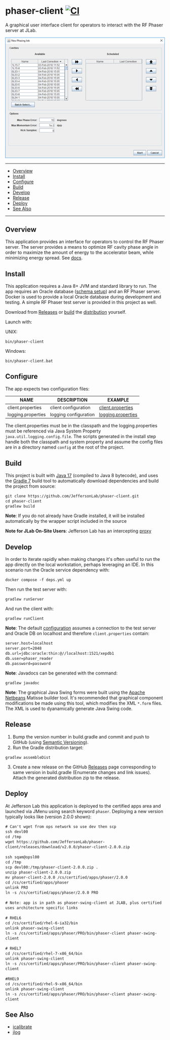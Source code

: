 # phaser-client [![CI](https://github.com/JeffersonLab/phaser-client/actions/workflows/ci.yml/badge.svg)](https://github.com/JeffersonLab/phaser-client/actions/workflows/ci.yml)
A graphical user interface client for operators to interact with the RF Phaser server at JLab.

![Screenshot](https://raw.githubusercontent.com/JeffersonLab/phaser-client/main/Screenshot.png)

---
- [Overview](https://github.com/JeffersonLab/phaser-client#overview)
- [Install](https://github.com/JeffersonLab/phaser-client#install)
- [Configure](https://github.com/JeffersonLab/phaser-client#configure)
- [Build](https://github.com/JeffersonLab/phaser-client#build)
- [Develop](https://github.com/JeffersonLab/phaser-client#develop)
- [Release](https://github.com/JeffersonLab/phaser-client#release)
- [Deploy](https://github.com/JeffersonLab/phaser-client#deploy)
- [See Also](https://github.com/JeffersonLab/phaser-client#see-also)  
---

## Overview
This application provides an interface for operators to control the RF Phaser server.  The server provides a means to optimize RF cavity phase angle in order to maximize the amount of energy to the accelerator beam, while minimizing energy spread.  See [docs](https://github.com/JeffersonLab/phaser-client/tree/main/doc).

## Install
This application requires a Java 8+ JVM and standard library to run.  The app requires an Oracle database ([schema setup](https://github.com/JeffersonLab/phaser-client/tree/main/docker/oracle/setup)) and an RF Phaser server.  Docker is used to provide a local Oracle database during development and testing.  A simple RF Phaser test server is provided in this project as well.

Download from [Releases](https://github.com/JeffersonLab/phaser-client/releases) or [build](https://github.com/JeffersonLab/phaser-client#build) the [distribution](https://github.com/JeffersonLab/phaser-client#release) yourself.

Launch with:

UNIX:
```
bin/phaser-client
```
Windows:
```
bin/phaser-client.bat
```

## Configure
The app expects two configuration files:

| NAME                | DESCRIPTION           | EXAMPLE                                                                                                    |
|---------------------|-----------------------|------------------------------------------------------------------------------------------------------------|
| client.properties   | client configuration  | [client.properties](https://github.com/JeffersonLab/phaser-client/blob/main/config/client.properties)      |
| logging.properties  | logging configuration | [logging.properties](https://github.com/JeffersonLab/phaser-client/blob/main/config/logging.properties)    | 

The client.properties must be in the classpath and the logging.properties must be referenced via Java System Property `java.util.logging.config.file`.  The scripts generated in the install step handle both the classpath and system property and assume the config files are in a directory named `config` at the root of the project.

## Build
This project is built with [Java 17](https://adoptium.net/) (compiled to Java 8 bytecode), and uses the [Gradle 7](https://gradle.org/) build tool to automatically download dependencies and build the project from source:

```
git clone https://github.com/JeffersonLab/phaser-client.git
cd phaser-client
gradlew build
```

**Note**: If you do not already have Gradle installed, it will be installed automatically by the wrapper script included in the source

**Note for JLab On-Site Users**: Jefferson Lab has an intercepting [proxy](https://gist.github.com/slominskir/92c25a033db93a90184a5994e71d0b78)

## Develop
In order to iterate rapidly when making changes it's often useful to run the app directly on the local workstation, perhaps leveraging an IDE.  In this scenario run the Oracle service dependency with:
```
docker compose -f deps.yml up
```

Then run the test server with:
```
gradlew runServer
```
And run the client with:
```
gradlew runClient
```

**Note**: The default [configuration](https://github.com/JeffersonLab/phaser-client#configure) assumes a connection to the test server and Oracle DB on localhost and therefore `client.properties` contain:
```
server.host=localhost
server.port=2048
db.url=jdbc:oracle:thin:@//localhost:1521/xepdb1
db.user=phaser_reader
db.password=password
```

**Note**: Javadocs can be generated with the command:
```
gradlew javadoc
```

**Note**: The graphical Java Swing forms were built using the [Apache Netbeans](https://netbeans.apache.org/) Matisse builder tool.  It's recommended that graphical component modifications be made using this tool, which modifies the XML `*.form` files.  The XML is used to dyanamically generate Java Swing code.  

## Release
1. Bump the version number in build.gradle and commit and push to GitHub (using [Semantic Versioning](https://semver.org/)).
1. Run the Gradle distribution target:
```
gradlew assembleDist
```
3. Create a new release on the GitHub [Releases](https://github.com/JeffersonLab/phaser-client/releases) page corresponding to same version in build.gradle (Enumerate changes and link issues).   Attach the generated distribution zip to the release.

## Deploy
At Jefferson Lab this application is deployed to the certified apps area and launched via JMenu using search keyword `phaser`.  Deploying a new version typically looks like (version 2.0.0 shown):
```
# Can't wget from ops network so use dev then scp
ssh devl00
cd /tmp
wget https://github.com/JeffersonLab/phaser-client/releases/download/v2.0.0/phaser-client-2.0.0.zip

ssh sqam@opsl00
cd /tmp
scp devl00:/tmp/phaser-client-2.0.0.zip .
unzip phaser-client-2.0.0.zip
mv phaser-client-2.0.0 /cs/certified/apps/phaser/2.0.0
cd /cs/certified/apps/phaser
unlink PRO
ln -s /cs/certified/apps/phaser/2.0.0 PRO

# Note: app is in path as phaser-swing-client at JLAB, plus certified uses architecture specific links

# RHEL6
cd /cs/certified/rhel-6-ia32/bin
unlink phaser-swing-client
ln -s /cs/certified/apps/phaser/PRO/bin/phaser-client phaser-swing-client

# RHEL7
cd /cs/certified/rhel-7-x86_64/bin
unlink phaser-swing-client
ln -s /cs/certified/apps/phaser/PRO/bin/phaser-client phaser-swing-client

#RHEL9
cd /cs/certified/rhel-9-x86_64/bin
unlink phaser-swing-client
ln -s /cs/certified/apps/phaser/PRO/bin/phaser-client phaser-swing-client
```

## See Also
- [icalibrate](https://github.com/JeffersonLab/icalibrate)
- [jlog](https://github.com/JeffersonLab/jlog)
